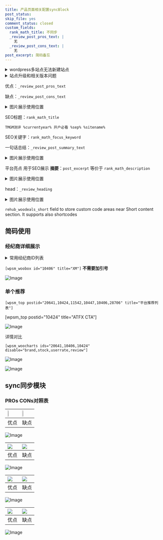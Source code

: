 ```yaml
---
title: 产品页面相关配置syncBlock
post_status: 
skip_file: yes
comment_status: closed
custom_fields:
  rank_math_title: 不同步
  _review_post_pros_text: |
    无
  _review_post_cons_text: |
    无
post_excerpt: 简码备忘
---
```

<details><summary>wordpress多站点无法新建站点</summary>

<li>和报错需要清理cookies一样的原因</li>
<li>wp-config.php里面<code>define( 'SUBDOMAIN_INSTALL', false );//子域名安装</code></li>
<li>新建子站点是用<code>define( 'SUBDOMAIN_INSTALL', true);//子域名安装</code> 完成以后，改成<code>false</code></li>
</details>

<details><summary>站点升级和相关版本问题</summary>

<p>wordpress：5.9.9
woocommerce：7.5.1
出现问题的地方：主题选项里面>><strong>Product layout >>compact style</strong></p>
<p>如何出现没有用过的字段 导致无法保存。先导出配置 然后进行修改，后面再次恢复即可。</p>
<p>出现部分字段无法显示时，需要返回默认布局后，对产品进行保存就好了。</p>
<p></p>
</details>

优点：`_review_post_pros_text`

缺点：`_review_post_cons_text`

<details><summary>图片展示使用位置</summary>

<img src="https://prod-files-secure.s3.us-west-2.amazonaws.com/39ed1227-6d7d-4570-be36-9ccd4a2c4241/f51d3d83-55d4-4bdf-9604-f37ec77ab556/Untitled.png?X-Amz-Algorithm=AWS4-HMAC-SHA256&X-Amz-Content-Sha256=UNSIGNED-PAYLOAD&X-Amz-Credential=ASIAZI2LB466ZGIUR2NU%2F20250608%2Fus-west-2%2Fs3%2Faws4_request&X-Amz-Date=20250608T165520Z&X-Amz-Expires=3600&X-Amz-Security-Token=IQoJb3JpZ2luX2VjELX%2F%2F%2F%2F%2F%2F%2F%2F%2F%2FwEaCXVzLXdlc3QtMiJHMEUCIAt6SlY7A1RzakNhgqicEuly4GTkR1eJnz1JdyhvxhQLAiEA362SDPh2wfGZse5toumaWvK6iLhB8SBAmYlT0yQloj8qiAQIjv%2F%2F%2F%2F%2F%2F%2F%2F%2F%2FARAAGgw2Mzc0MjMxODM4MDUiDJYK6bSU3HMtdnzfGyrcA%2BW65fS%2BV4eYwWNI%2FZ3wCGFXwfqXHrES91UTcb7Gsi5GO2zyITcu6gN3CyGvGchFmgQUOdKwyOt%2BkezYinw6f12cb%2F%2BEk9UnIsCT8d17haeesnEBb8KAT47n1WP7Z3iVKocfoKY3CBpkkRzhCZ24MzUS%2FX4jiJdhvwd%2B2UUlE4cz%2FUFZXMXWCN2YCTCK9a%2FBZrI7A1POz5%2FFKL8iZTqOn29C%2FW7SLx%2BiOqYTRZBP0GhMDOnUgUhwC6Ja05FG%2BnXPF2mEGEIdegdEIEFDuoTJcDjt9p2lGh2ZNgWO5jqtHXG%2B83sOS3TSpAZpVKzEhSJFnuLSJwoY6BwxhAvx6rZYGwO4WQs7AH6lHiSksNwnPiNCKZVV2B0Pc%2FeFyQddaM%2BXDPt6GdZF0juexzPB0NFXBIHi2O8QVtjQQG8KTRrkAXhL2U5IT7U6PgNnfq6eJ2xqIh9mA4z%2BXBF9UNO9rBJ%2BM7ui042tmEATMDUJNpwwNhzBvB4BsWhVposvTKg9dIm7Ojk7%2F%2FuSVo31%2FZ2cmbC6CPurhgXnXYN2l4Va%2BuDYzfsDJbLOL7hmzBazzmg10xwiMdcAUX9E3rNNKFvaDYJsZivihHX2lhjgFaToCAckmgTNGLlpVsvBiizRh9G%2FMIyRlsIGOqUBbypjTCRXSJ%2FUTmwpaGHv5FeYdPWFzmIBtIw9zwl2kCXFG3C1T90iDAIpvGPqiwZlo7TVDFjW6nwevOKOVhAK2XFS15sJpayMA1rxqKWMJZYZJpvWbuKVvsbwTqLc%2Ba6pCQDQDoUSIf%2BCc6MkAFW0l5w414waxQYpTQI0hvssUZrr5rfLknc%2BKYgBm7XqiDKjEvcslviTzuKJiqUsKEKzkXl5QO3S&X-Amz-Signature=dd0e11f57c3976314aaa7a98e49c1d6a4995ad699b258c43f829eb7c25b1b349&X-Amz-SignedHeaders=host&x-id=GetObject" alt="Image">
</details>

SEO标题：`rank_math_title`

`TMGM测评 %currentyear% 开户必看 %sep% %sitename%`

SEO关键字：`rank_math_focus_keyword`

一句话总结：`_review_post_summary_text`

<details><summary>图片展示使用位置</summary>

<img src="https://prod-files-secure.s3.us-west-2.amazonaws.com/39ed1227-6d7d-4570-be36-9ccd4a2c4241/4b96a922-296c-4f4e-8630-d1c870cbce01/Untitled.png?X-Amz-Algorithm=AWS4-HMAC-SHA256&X-Amz-Content-Sha256=UNSIGNED-PAYLOAD&X-Amz-Credential=ASIAZI2LB4666CVH53RM%2F20250608%2Fus-west-2%2Fs3%2Faws4_request&X-Amz-Date=20250608T165521Z&X-Amz-Expires=3600&X-Amz-Security-Token=IQoJb3JpZ2luX2VjELX%2F%2F%2F%2F%2F%2F%2F%2F%2F%2FwEaCXVzLXdlc3QtMiJGMEQCIFPM1mdlfaBO48QAF%2BJN8FcdeT3AOYct2CWiTfJ13V4hAiA79K2qUjrU%2Be7t19hJ9Bmjhhqmao9BwtJGblgTIXrnFiqIBAiO%2F%2F%2F%2F%2F%2F%2F%2F%2F%2F8BEAAaDDYzNzQyMzE4MzgwNSIMEaueEiF0N%2FRK6TEXKtwDKV%2BJ39rQEfQRgvPzgp45abJglV8CnReOQL%2Fe8%2FXCgDUikCw308FHlCFVTm%2Fe%2FOXFDJsZqwalPsrWkgf9egelJ5mRkPUbw3gjeD8IaQC6qfAwenXwqGq8gBKZ7R8tYkRaFwLBY3mWKcshPELGo67zblG0HbF6Yo3bROwVSl5lxf%2FJhJXC3WW5OqgXSJg1x%2FsD8uxYwhv5AhbVjoJNd3hwEampqu9Xwe12I5DhIjFMmyzQneTGLzq1d%2BjdOfHCUTsdor%2F3o%2F2Oa3g5tancNd0meNh%2Bfb2OSkuAJ6XET%2F1zfcPtuPSjDjnj6SIS%2FMsBZVmoo6%2BYd%2BPdL2oTz1bot35%2B77eY%2Fjs6ybqKJw0XKTYC9p92qxDrr2iSk8BHvg%2F%2Bian7zPxb7%2FX%2BvFxoR1KeR%2FeO%2BDdBnWq8VITUZ9ldH5kzvEjLvlC6FoQLlLZZqzMrCZljiOQT6lOgJIs3LwGjJiMW4ryllYotqyp7S672VzfDKC93GBRbaZE4lGcAbNvT9kcDQJyLBXm4VNt0rlZUbvUeEW7fxtA%2BgqfFakWmyqVLtUz06BlRIMr2bZPW%2FSnR0Z1lwwdWI3i2lpyFe1CyZy3uV8b%2B14Ae4XbO1TnfiGeoKzVbLCxuafAQmZVisHgwz4%2BWwgY6pgFFgKAftjdde%2BwjYS0a5LipFW1aESQW7lOO9rCO3t7jc4GoJxJw%2FcSOKrXnyiClJsxhDd7tiVgQ3H6jR%2BTbx4ErgiKig%2FGy1swjQhEP0SBRBy7SKcdK0eqUwZ%2BsNlPTADvjCQvBZ%2FFLZNvZ74i6SMhEn%2FdhSstqfWe61tdbG0znt%2BzIvYDCeIPWXLQICssUGVFypgsVZE3qu3t%2FTj75tMsM71yKK3xH&X-Amz-Signature=fef6e3eec77af18b0f2e05a1e7d1010f1cefd5277510a57193d1a37d05614d9b&X-Amz-SignedHeaders=host&x-id=GetObject" alt="Image">
</details>

平台亮点 用于SEO展示 **摘要**：`post_excerpt`  等价于 `rank_math_description`

<details><summary>图片展示使用位置</summary>

<img src="https://prod-files-secure.s3.us-west-2.amazonaws.com/39ed1227-6d7d-4570-be36-9ccd4a2c4241/1ee11f63-b60a-4dfe-a7a7-d58ff23b5d88/Untitled.png?X-Amz-Algorithm=AWS4-HMAC-SHA256&X-Amz-Content-Sha256=UNSIGNED-PAYLOAD&X-Amz-Credential=ASIAZI2LB4666SIREPG5%2F20250608%2Fus-west-2%2Fs3%2Faws4_request&X-Amz-Date=20250608T165521Z&X-Amz-Expires=3600&X-Amz-Security-Token=IQoJb3JpZ2luX2VjELX%2F%2F%2F%2F%2F%2F%2F%2F%2F%2FwEaCXVzLXdlc3QtMiJHMEUCIALqLBs%2BJWZVRPAKk%2FPFue4wRwWTdJnjc6GyGojTqPEHAiEA%2FjL2OuFO9E%2B64Q%2Biy5LOln%2FdEZtsxuis9%2F6RPrVxp9sqiAQIjv%2F%2F%2F%2F%2F%2F%2F%2F%2F%2FARAAGgw2Mzc0MjMxODM4MDUiDOQMXUvmKro4zO87cCrcAwbtsfw6i%2F%2B4T9UfGyVTofwo%2FRGhRYUshhj9tujie2Mr%2FcO0nd5nP81ncPBKykF067Zffm%2FLkKBx7oaF%2Fd1ELABI8sp1Izb%2FEqHtTUF5Rf9zfCIxM5QQ7rS4GcGN7f9VOMbxXQGr5eqZt1FaEESGf%2FlHIw6RPEumRzi50SYfsAqS6bvWmiahWMmFYCMZK3WuTHoW0h8nvMGrrIQkt8jIxpR1%2BLbrpPFZe2iuNr%2FyfU4TV7VQyFzUz9f6NvVy%2FMwP14qRAcPJqhrygMO86Ov8qltYC5utU%2BgRjVGZoL6ocFMfIzwFKLDw3ddEAorfy8Komu2DGfoGyENdhdGwKKEmgmYLFpyLlU36bD8c5twTaaGKsxsPOj0QyK2KkM3pwl05i5jrb1nZc%2BGPIHhLRCL9qNpl0kMMYgyuAwI4%2F3ZyqUUzs%2BpO0S53O8MyDrbwwpJaM%2B5hWyrMQEjv3C2r6xsWDvIRWpM%2BDai8v2MsKjcflteJVHb8V6hlFFTEoWik8ZymJUlIKniy%2Fr0SJAI7PbzusK8E%2BU0PTKyQgbsxtwFYUedIOwRLInyyxrUG%2FkUL8vliH4pu4GofsfVRmxZCqvDuZRkAGprEa9kw095SEhBn%2FlEz7AGXcO7uaLa8Q1%2F4MM2QlsIGOqUBQJywznvMxnVwD3TPJq47dxM53yJ6KFXAgjumupUoQHPENHI18jF227YJDZ7TY4Kvv2XRSZTSOTwPzHRx9wNlWyMXWfdrCM3dSTZGb63HlA6hcRKVdJ%2BfcPwn9ei4vjd%2FwCJubgOH4218SmvdreHxRLx4TyPyHVlBlTrxBNoAy%2BZ1pEZrM8W6GVpYcQIlGP7yk0TrE9o%2B8ro6wj%2FH44iKmHLAxcRT&X-Amz-Signature=2f2f9e47fdd7f3dce60f366d46a5a7eb1b476c82d64dd42df9b8d83e1fd789f1&X-Amz-SignedHeaders=host&x-id=GetObject" alt="Image">
<img src="https://prod-files-secure.s3.us-west-2.amazonaws.com/39ed1227-6d7d-4570-be36-9ccd4a2c4241/ad4118b5-78d8-4fbe-801e-3b29b5d99c01/Untitled.png?X-Amz-Algorithm=AWS4-HMAC-SHA256&X-Amz-Content-Sha256=UNSIGNED-PAYLOAD&X-Amz-Credential=ASIAZI2LB4666SIREPG5%2F20250608%2Fus-west-2%2Fs3%2Faws4_request&X-Amz-Date=20250608T165521Z&X-Amz-Expires=3600&X-Amz-Security-Token=IQoJb3JpZ2luX2VjELX%2F%2F%2F%2F%2F%2F%2F%2F%2F%2FwEaCXVzLXdlc3QtMiJHMEUCIALqLBs%2BJWZVRPAKk%2FPFue4wRwWTdJnjc6GyGojTqPEHAiEA%2FjL2OuFO9E%2B64Q%2Biy5LOln%2FdEZtsxuis9%2F6RPrVxp9sqiAQIjv%2F%2F%2F%2F%2F%2F%2F%2F%2F%2FARAAGgw2Mzc0MjMxODM4MDUiDOQMXUvmKro4zO87cCrcAwbtsfw6i%2F%2B4T9UfGyVTofwo%2FRGhRYUshhj9tujie2Mr%2FcO0nd5nP81ncPBKykF067Zffm%2FLkKBx7oaF%2Fd1ELABI8sp1Izb%2FEqHtTUF5Rf9zfCIxM5QQ7rS4GcGN7f9VOMbxXQGr5eqZt1FaEESGf%2FlHIw6RPEumRzi50SYfsAqS6bvWmiahWMmFYCMZK3WuTHoW0h8nvMGrrIQkt8jIxpR1%2BLbrpPFZe2iuNr%2FyfU4TV7VQyFzUz9f6NvVy%2FMwP14qRAcPJqhrygMO86Ov8qltYC5utU%2BgRjVGZoL6ocFMfIzwFKLDw3ddEAorfy8Komu2DGfoGyENdhdGwKKEmgmYLFpyLlU36bD8c5twTaaGKsxsPOj0QyK2KkM3pwl05i5jrb1nZc%2BGPIHhLRCL9qNpl0kMMYgyuAwI4%2F3ZyqUUzs%2BpO0S53O8MyDrbwwpJaM%2B5hWyrMQEjv3C2r6xsWDvIRWpM%2BDai8v2MsKjcflteJVHb8V6hlFFTEoWik8ZymJUlIKniy%2Fr0SJAI7PbzusK8E%2BU0PTKyQgbsxtwFYUedIOwRLInyyxrUG%2FkUL8vliH4pu4GofsfVRmxZCqvDuZRkAGprEa9kw095SEhBn%2FlEz7AGXcO7uaLa8Q1%2F4MM2QlsIGOqUBQJywznvMxnVwD3TPJq47dxM53yJ6KFXAgjumupUoQHPENHI18jF227YJDZ7TY4Kvv2XRSZTSOTwPzHRx9wNlWyMXWfdrCM3dSTZGb63HlA6hcRKVdJ%2BfcPwn9ei4vjd%2FwCJubgOH4218SmvdreHxRLx4TyPyHVlBlTrxBNoAy%2BZ1pEZrM8W6GVpYcQIlGP7yk0TrE9o%2B8ro6wj%2FH44iKmHLAxcRT&X-Amz-Signature=57289da09b170a3928c1cc920fce13fe689968039790e1bffaf7cd8cbd820a22&X-Amz-SignedHeaders=host&x-id=GetObject" alt="Image">
<img src="https://prod-files-secure.s3.us-west-2.amazonaws.com/39ed1227-6d7d-4570-be36-9ccd4a2c4241/a38cf7c9-a79c-4b64-9e94-13589fe0758b/Untitled.png?X-Amz-Algorithm=AWS4-HMAC-SHA256&X-Amz-Content-Sha256=UNSIGNED-PAYLOAD&X-Amz-Credential=ASIAZI2LB4666SIREPG5%2F20250608%2Fus-west-2%2Fs3%2Faws4_request&X-Amz-Date=20250608T165521Z&X-Amz-Expires=3600&X-Amz-Security-Token=IQoJb3JpZ2luX2VjELX%2F%2F%2F%2F%2F%2F%2F%2F%2F%2FwEaCXVzLXdlc3QtMiJHMEUCIALqLBs%2BJWZVRPAKk%2FPFue4wRwWTdJnjc6GyGojTqPEHAiEA%2FjL2OuFO9E%2B64Q%2Biy5LOln%2FdEZtsxuis9%2F6RPrVxp9sqiAQIjv%2F%2F%2F%2F%2F%2F%2F%2F%2F%2FARAAGgw2Mzc0MjMxODM4MDUiDOQMXUvmKro4zO87cCrcAwbtsfw6i%2F%2B4T9UfGyVTofwo%2FRGhRYUshhj9tujie2Mr%2FcO0nd5nP81ncPBKykF067Zffm%2FLkKBx7oaF%2Fd1ELABI8sp1Izb%2FEqHtTUF5Rf9zfCIxM5QQ7rS4GcGN7f9VOMbxXQGr5eqZt1FaEESGf%2FlHIw6RPEumRzi50SYfsAqS6bvWmiahWMmFYCMZK3WuTHoW0h8nvMGrrIQkt8jIxpR1%2BLbrpPFZe2iuNr%2FyfU4TV7VQyFzUz9f6NvVy%2FMwP14qRAcPJqhrygMO86Ov8qltYC5utU%2BgRjVGZoL6ocFMfIzwFKLDw3ddEAorfy8Komu2DGfoGyENdhdGwKKEmgmYLFpyLlU36bD8c5twTaaGKsxsPOj0QyK2KkM3pwl05i5jrb1nZc%2BGPIHhLRCL9qNpl0kMMYgyuAwI4%2F3ZyqUUzs%2BpO0S53O8MyDrbwwpJaM%2B5hWyrMQEjv3C2r6xsWDvIRWpM%2BDai8v2MsKjcflteJVHb8V6hlFFTEoWik8ZymJUlIKniy%2Fr0SJAI7PbzusK8E%2BU0PTKyQgbsxtwFYUedIOwRLInyyxrUG%2FkUL8vliH4pu4GofsfVRmxZCqvDuZRkAGprEa9kw095SEhBn%2FlEz7AGXcO7uaLa8Q1%2F4MM2QlsIGOqUBQJywznvMxnVwD3TPJq47dxM53yJ6KFXAgjumupUoQHPENHI18jF227YJDZ7TY4Kvv2XRSZTSOTwPzHRx9wNlWyMXWfdrCM3dSTZGb63HlA6hcRKVdJ%2BfcPwn9ei4vjd%2FwCJubgOH4218SmvdreHxRLx4TyPyHVlBlTrxBNoAy%2BZ1pEZrM8W6GVpYcQIlGP7yk0TrE9o%2B8ro6wj%2FH44iKmHLAxcRT&X-Amz-Signature=48367ffa138df766d67a3db7fc4b16671c50cd1cac8b22141a12b95355c4dd83&X-Amz-SignedHeaders=host&x-id=GetObject" alt="Image">
<img src="https://prod-files-secure.s3.us-west-2.amazonaws.com/39ed1227-6d7d-4570-be36-9ccd4a2c4241/7da6fc1e-d2ac-42ae-8c75-cb5749aa18f6/Untitled.png?X-Amz-Algorithm=AWS4-HMAC-SHA256&X-Amz-Content-Sha256=UNSIGNED-PAYLOAD&X-Amz-Credential=ASIAZI2LB4666SIREPG5%2F20250608%2Fus-west-2%2Fs3%2Faws4_request&X-Amz-Date=20250608T165521Z&X-Amz-Expires=3600&X-Amz-Security-Token=IQoJb3JpZ2luX2VjELX%2F%2F%2F%2F%2F%2F%2F%2F%2F%2FwEaCXVzLXdlc3QtMiJHMEUCIALqLBs%2BJWZVRPAKk%2FPFue4wRwWTdJnjc6GyGojTqPEHAiEA%2FjL2OuFO9E%2B64Q%2Biy5LOln%2FdEZtsxuis9%2F6RPrVxp9sqiAQIjv%2F%2F%2F%2F%2F%2F%2F%2F%2F%2FARAAGgw2Mzc0MjMxODM4MDUiDOQMXUvmKro4zO87cCrcAwbtsfw6i%2F%2B4T9UfGyVTofwo%2FRGhRYUshhj9tujie2Mr%2FcO0nd5nP81ncPBKykF067Zffm%2FLkKBx7oaF%2Fd1ELABI8sp1Izb%2FEqHtTUF5Rf9zfCIxM5QQ7rS4GcGN7f9VOMbxXQGr5eqZt1FaEESGf%2FlHIw6RPEumRzi50SYfsAqS6bvWmiahWMmFYCMZK3WuTHoW0h8nvMGrrIQkt8jIxpR1%2BLbrpPFZe2iuNr%2FyfU4TV7VQyFzUz9f6NvVy%2FMwP14qRAcPJqhrygMO86Ov8qltYC5utU%2BgRjVGZoL6ocFMfIzwFKLDw3ddEAorfy8Komu2DGfoGyENdhdGwKKEmgmYLFpyLlU36bD8c5twTaaGKsxsPOj0QyK2KkM3pwl05i5jrb1nZc%2BGPIHhLRCL9qNpl0kMMYgyuAwI4%2F3ZyqUUzs%2BpO0S53O8MyDrbwwpJaM%2B5hWyrMQEjv3C2r6xsWDvIRWpM%2BDai8v2MsKjcflteJVHb8V6hlFFTEoWik8ZymJUlIKniy%2Fr0SJAI7PbzusK8E%2BU0PTKyQgbsxtwFYUedIOwRLInyyxrUG%2FkUL8vliH4pu4GofsfVRmxZCqvDuZRkAGprEa9kw095SEhBn%2FlEz7AGXcO7uaLa8Q1%2F4MM2QlsIGOqUBQJywznvMxnVwD3TPJq47dxM53yJ6KFXAgjumupUoQHPENHI18jF227YJDZ7TY4Kvv2XRSZTSOTwPzHRx9wNlWyMXWfdrCM3dSTZGb63HlA6hcRKVdJ%2BfcPwn9ei4vjd%2FwCJubgOH4218SmvdreHxRLx4TyPyHVlBlTrxBNoAy%2BZ1pEZrM8W6GVpYcQIlGP7yk0TrE9o%2B8ro6wj%2FH44iKmHLAxcRT&X-Amz-Signature=8b3d0e3d528870ae92ecbd0f2d1feed7124b436837642392615248cd17e90825&X-Amz-SignedHeaders=host&x-id=GetObject" alt="Image">
<img src="https://prod-files-secure.s3.us-west-2.amazonaws.com/39ed1227-6d7d-4570-be36-9ccd4a2c4241/7e97f40a-eaee-47f5-b2f9-475f96808fa7/Untitled.png?X-Amz-Algorithm=AWS4-HMAC-SHA256&X-Amz-Content-Sha256=UNSIGNED-PAYLOAD&X-Amz-Credential=ASIAZI2LB4666SIREPG5%2F20250608%2Fus-west-2%2Fs3%2Faws4_request&X-Amz-Date=20250608T165521Z&X-Amz-Expires=3600&X-Amz-Security-Token=IQoJb3JpZ2luX2VjELX%2F%2F%2F%2F%2F%2F%2F%2F%2F%2FwEaCXVzLXdlc3QtMiJHMEUCIALqLBs%2BJWZVRPAKk%2FPFue4wRwWTdJnjc6GyGojTqPEHAiEA%2FjL2OuFO9E%2B64Q%2Biy5LOln%2FdEZtsxuis9%2F6RPrVxp9sqiAQIjv%2F%2F%2F%2F%2F%2F%2F%2F%2F%2FARAAGgw2Mzc0MjMxODM4MDUiDOQMXUvmKro4zO87cCrcAwbtsfw6i%2F%2B4T9UfGyVTofwo%2FRGhRYUshhj9tujie2Mr%2FcO0nd5nP81ncPBKykF067Zffm%2FLkKBx7oaF%2Fd1ELABI8sp1Izb%2FEqHtTUF5Rf9zfCIxM5QQ7rS4GcGN7f9VOMbxXQGr5eqZt1FaEESGf%2FlHIw6RPEumRzi50SYfsAqS6bvWmiahWMmFYCMZK3WuTHoW0h8nvMGrrIQkt8jIxpR1%2BLbrpPFZe2iuNr%2FyfU4TV7VQyFzUz9f6NvVy%2FMwP14qRAcPJqhrygMO86Ov8qltYC5utU%2BgRjVGZoL6ocFMfIzwFKLDw3ddEAorfy8Komu2DGfoGyENdhdGwKKEmgmYLFpyLlU36bD8c5twTaaGKsxsPOj0QyK2KkM3pwl05i5jrb1nZc%2BGPIHhLRCL9qNpl0kMMYgyuAwI4%2F3ZyqUUzs%2BpO0S53O8MyDrbwwpJaM%2B5hWyrMQEjv3C2r6xsWDvIRWpM%2BDai8v2MsKjcflteJVHb8V6hlFFTEoWik8ZymJUlIKniy%2Fr0SJAI7PbzusK8E%2BU0PTKyQgbsxtwFYUedIOwRLInyyxrUG%2FkUL8vliH4pu4GofsfVRmxZCqvDuZRkAGprEa9kw095SEhBn%2FlEz7AGXcO7uaLa8Q1%2F4MM2QlsIGOqUBQJywznvMxnVwD3TPJq47dxM53yJ6KFXAgjumupUoQHPENHI18jF227YJDZ7TY4Kvv2XRSZTSOTwPzHRx9wNlWyMXWfdrCM3dSTZGb63HlA6hcRKVdJ%2BfcPwn9ei4vjd%2FwCJubgOH4218SmvdreHxRLx4TyPyHVlBlTrxBNoAy%2BZ1pEZrM8W6GVpYcQIlGP7yk0TrE9o%2B8ro6wj%2FH44iKmHLAxcRT&X-Amz-Signature=85f98ef1c839de6e6a4c2bed870986454304fecda2975bfd8bd0c5c5b0a2a91e&X-Amz-SignedHeaders=host&x-id=GetObject" alt="Image">
</details>

head：`_review_heading`

<details><summary>图片展示使用位置</summary>

<img src="https://prod-files-secure.s3.us-west-2.amazonaws.com/39ed1227-6d7d-4570-be36-9ccd4a2c4241/3a4650ad-9887-415c-889a-edd51fa54f27/Untitled.png?X-Amz-Algorithm=AWS4-HMAC-SHA256&X-Amz-Content-Sha256=UNSIGNED-PAYLOAD&X-Amz-Credential=ASIAZI2LB4663G2UW7NQ%2F20250608%2Fus-west-2%2Fs3%2Faws4_request&X-Amz-Date=20250608T165522Z&X-Amz-Expires=3600&X-Amz-Security-Token=IQoJb3JpZ2luX2VjELj%2F%2F%2F%2F%2F%2F%2F%2F%2F%2FwEaCXVzLXdlc3QtMiJGMEQCIEW3%2BdNhYyIHKijHGf2JD%2FkwaBQfaFOEvMEdYa5xepSnAiBV4gUV8PKLfLVslZh%2FAUG%2ByVchN1BJ%2Fl1HvgJAT9FLRyqIBAiR%2F%2F%2F%2F%2F%2F%2F%2F%2F%2F8BEAAaDDYzNzQyMzE4MzgwNSIMTzANHDi%2BS7y6z8zPKtwDKLYWTa%2B7oMaHz5aQkzPPMTLzBbXrF%2B3gMhGSoEInTB%2F6%2F4Vh5zkRMNMfenyEHE2UQ5%2Fi8%2BrjooUz7XyVb1S2ge%2BqNwFZjrqzxAU01hSqmJW8GrSBsoYybxUjwMuIt3tBFf8FECpe7MG1ASPI8tXs4n6g1M7yDM07LTyKa4nvq9BMdyGVrvEfRU50QzUWL27iOpsKA9fayWkmbupGL7ihuxtJEcnNF02QNQ9n1liUejdVgg%2F%2FrMCD9o66hFGsIgnoeVVAtcoeTVF5saBS9CJcAFg6FkFJIaZ%2BokDPPx%2FUx%2FujAH513PYLZLuKO%2B27U7J1Y6HyVrHEZzMFiXTO5j1m%2FLDZufKQxJPWNZcDGeeJKN%2BTt1EzlCEmVkMch0SAtrGJCmcr%2Fm0fXijpsEoE8921DqHyZt3FLsOJwRSZ0SMszpujb6%2FAKD6%2BOLdWCzS5DKE4sVzQBdIeGIVyJaR32DS2H17WGhpbp2CJ31i2UiJhtgedC21XVDI05sm5lnlHqwrMajhtl8GG8mfB7CsUfbN%2BMHHQzDoyKYlLWfG9sJZr1x%2Fle1EMsKIMTSqRGTw4ilcEzk7fMWrmG3a9tvrnrIhWnijeBoCQQUGt1%2Bq%2FlpEcN8iQkVh%2BmYK499Lgat8w%2FNiWwgY6pgEpUhhcYNY7WXG6%2F2s8s6CFFRXADDDVxfb%2BjmApODoSTlyPm4TgY0iVda8I7RhZaFTh2Ju68XBIvgoYZ80Txva%2FwET5jRbXleMTGObeOpH0ZaosidRc350j2jHFHKa0SKyCqX9D82ZQHfujTlNRYt3a3uvsVv0jY4NrdDUwtjQXN6Whd3sn1BfGFPb30TR%2FR6ICxsCZFFKK76f%2B7%2BycbDhBuwvqozoN&X-Amz-Signature=5b5058a951aea7f50961f4a2816eaa1acfd48e5c3f5fb929291028b8d78f6ba5&X-Amz-SignedHeaders=host&x-id=GetObject" alt="Image">
</details>

`rehub_woodeals_short`	field to store custom code areas near Short content section. It supports also shortcodes



## 简码使用

### 经纪商详细展示

<details><summary>常用经纪商ID列表</summary>

<pre><code class="php">嘉盛 ===> 20641  [wpsm_woobox id="20641" title="嘉盛"]
易信easymarkets ===> 11542  [wpsm_woobox id="11542" title="易信easymarkets"]
ATFX外汇 ===> 10424  [wpsm_woobox id="10424" title="ATFX"]
XM ===> 10406  [wpsm_woobox id="10406" title="XM"]
TMGM ===> 29622  [wpsm_woobox id="29622" title="TMGM"]
HYCM ===> 10447  [wpsm_woobox id="10447" title="HYCM"]
fpmarkets澳福外汇 ===> 20639  [wpsm_woobox id="20639" title="fpmarkets澳福外汇"]</code></pre>
</details>

`[wpsm_woobox id="10406" title="XM"]` **不需要加引号**

![Image](https://prod-files-secure.s3.us-west-2.amazonaws.com/39ed1227-6d7d-4570-be36-9ccd4a2c4241/4f898f9d-0fa7-4e43-acd3-ac6bc7be575a/Untitled.png?X-Amz-Algorithm=AWS4-HMAC-SHA256&X-Amz-Content-Sha256=UNSIGNED-PAYLOAD&X-Amz-Credential=ASIAZI2LB466W7RPBA3I%2F20250608%2Fus-west-2%2Fs3%2Faws4_request&X-Amz-Date=20250608T165518Z&X-Amz-Expires=3600&X-Amz-Security-Token=IQoJb3JpZ2luX2VjELj%2F%2F%2F%2F%2F%2F%2F%2F%2F%2FwEaCXVzLXdlc3QtMiJGMEQCIAd5SK7YStjnBvMwTry5No4POV3GOPRPtuGeZxqKFis2AiBppLTvEyH7iFgp0DnV4d29hDIv%2FqeH%2BnsejAiWsDam%2FCqIBAiR%2F%2F%2F%2F%2F%2F%2F%2F%2F%2F8BEAAaDDYzNzQyMzE4MzgwNSIMJXMD7CXsnUcif129KtwDcUCHGzEosl0i1geROJUmCtYJ%2Faf8Kd%2BLoYyvZRhRMH9cGPvVt1QFDmPasJS0bvFT3iBhBChY8qaqKJfE7MmtDEpL0Yod5HNViqKSYwmKWiJQ3%2F4NwyK4b4yWe9ITx%2BScG3VwGp21cMsWpkpwnuMzsI6iH1TGlp0D9D2qNcHePKWd8K8KDZSfchGyuR9hV0rXAW9zVjfRJ1PmqiIaalbnK8%2FA6vgIN%2BAOYp6Gb95hXzBvyN2GSWgJv5XUwuOMvtCv8rJE%2B3qr8lxbQ4Ank3m%2FNMvPuh%2BZ%2FUrX76C1nqwGs7RoRgEyweKADDsziP5ju1%2BvJdUfIN3%2FBAw1xZgrKoxnuSMh92WxX4B0cmXxk5YKOXfBC0NfenLP02izt1zbdgXDlRnKyCg9NbhWQHc%2B6u4k5CAPdkoXl3Gjwbt9oZgBU2iJaoL1FtkvOUXZUg5L%2Fqvr0Y80F4MvgztyhjpV0urwV%2BMRCGTwZyxAQDD5%2FIBqVL%2BZzJevnap%2Ffj2D%2FA5HtmfvH%2Bvm%2B4DoSrxqZRTo7RlQhLLAz3prsEIxF8xJ7%2B3CwgEZUswwDU06%2BvrVAuwkoaOO7K%2Fnn4T0IPBqQoJ65rpymL3%2FtKW055zBqIwIBNx0HgfSVH4rkh%2Fnc5bEJscwgOmWwgY6pgEyWAkgsT6Na1gaelz1QZh8jXF0E4XF%2Bmid54MaMTnWqjkeHI3r4iR2Hhn9F84DjGuOAyqp6bA%2BkJ%2FwoEKgAE00n%2BbLa2z4jFYiG3sA0QbOBvEHRi9WzYPqR41tbde8J%2BSGv%2B15CDXaDZwehbwqqL23xRUJEsXiPPBJL%2BgJAa%2BtkqIUUasSyf%2BdLS5cwfqtFrfeAvBcRcc0WHIahVhltKZ01yPBBF7C&X-Amz-Signature=40208fa7914a3b9dd9c6a55e42d5d57c4841e6096a0fed16da660603753cc866&X-Amz-SignedHeaders=host&x-id=GetObject)

### 单个推荐
`[wpsm_top postid="20641,10424,11542,10447,10406,28706" title="平台推荐列表"]`

[wpsm_top postid="10424" title="ATFX CTA"]

![Image](https://prod-files-secure.s3.us-west-2.amazonaws.com/39ed1227-6d7d-4570-be36-9ccd4a2c4241/5ac620dc-51a8-48b6-b55d-91f47299193c/Untitled.png?X-Amz-Algorithm=AWS4-HMAC-SHA256&X-Amz-Content-Sha256=UNSIGNED-PAYLOAD&X-Amz-Credential=ASIAZI2LB466W7RPBA3I%2F20250608%2Fus-west-2%2Fs3%2Faws4_request&X-Amz-Date=20250608T165518Z&X-Amz-Expires=3600&X-Amz-Security-Token=IQoJb3JpZ2luX2VjELj%2F%2F%2F%2F%2F%2F%2F%2F%2F%2FwEaCXVzLXdlc3QtMiJGMEQCIAd5SK7YStjnBvMwTry5No4POV3GOPRPtuGeZxqKFis2AiBppLTvEyH7iFgp0DnV4d29hDIv%2FqeH%2BnsejAiWsDam%2FCqIBAiR%2F%2F%2F%2F%2F%2F%2F%2F%2F%2F8BEAAaDDYzNzQyMzE4MzgwNSIMJXMD7CXsnUcif129KtwDcUCHGzEosl0i1geROJUmCtYJ%2Faf8Kd%2BLoYyvZRhRMH9cGPvVt1QFDmPasJS0bvFT3iBhBChY8qaqKJfE7MmtDEpL0Yod5HNViqKSYwmKWiJQ3%2F4NwyK4b4yWe9ITx%2BScG3VwGp21cMsWpkpwnuMzsI6iH1TGlp0D9D2qNcHePKWd8K8KDZSfchGyuR9hV0rXAW9zVjfRJ1PmqiIaalbnK8%2FA6vgIN%2BAOYp6Gb95hXzBvyN2GSWgJv5XUwuOMvtCv8rJE%2B3qr8lxbQ4Ank3m%2FNMvPuh%2BZ%2FUrX76C1nqwGs7RoRgEyweKADDsziP5ju1%2BvJdUfIN3%2FBAw1xZgrKoxnuSMh92WxX4B0cmXxk5YKOXfBC0NfenLP02izt1zbdgXDlRnKyCg9NbhWQHc%2B6u4k5CAPdkoXl3Gjwbt9oZgBU2iJaoL1FtkvOUXZUg5L%2Fqvr0Y80F4MvgztyhjpV0urwV%2BMRCGTwZyxAQDD5%2FIBqVL%2BZzJevnap%2Ffj2D%2FA5HtmfvH%2Bvm%2B4DoSrxqZRTo7RlQhLLAz3prsEIxF8xJ7%2B3CwgEZUswwDU06%2BvrVAuwkoaOO7K%2Fnn4T0IPBqQoJ65rpymL3%2FtKW055zBqIwIBNx0HgfSVH4rkh%2Fnc5bEJscwgOmWwgY6pgEyWAkgsT6Na1gaelz1QZh8jXF0E4XF%2Bmid54MaMTnWqjkeHI3r4iR2Hhn9F84DjGuOAyqp6bA%2BkJ%2FwoEKgAE00n%2BbLa2z4jFYiG3sA0QbOBvEHRi9WzYPqR41tbde8J%2BSGv%2B15CDXaDZwehbwqqL23xRUJEsXiPPBJL%2BgJAa%2BtkqIUUasSyf%2BdLS5cwfqtFrfeAvBcRcc0WHIahVhltKZ01yPBBF7C&X-Amz-Signature=11844663f03bd72e47f1c01a52c56b4be53a6c0b4b7049df9f6752873a9782c2&X-Amz-SignedHeaders=host&x-id=GetObject)

详情对比

`[wpsm_woocharts ids="20641,10406,10424" disable="brand,stock,userrate,review"]`

![Image](https://prod-files-secure.s3.us-west-2.amazonaws.com/39ed1227-6d7d-4570-be36-9ccd4a2c4241/bf3ba45f-b9f3-4295-8aef-b4a495fd25f4/Untitled.png?X-Amz-Algorithm=AWS4-HMAC-SHA256&X-Amz-Content-Sha256=UNSIGNED-PAYLOAD&X-Amz-Credential=ASIAZI2LB466W7RPBA3I%2F20250608%2Fus-west-2%2Fs3%2Faws4_request&X-Amz-Date=20250608T165518Z&X-Amz-Expires=3600&X-Amz-Security-Token=IQoJb3JpZ2luX2VjELj%2F%2F%2F%2F%2F%2F%2F%2F%2F%2FwEaCXVzLXdlc3QtMiJGMEQCIAd5SK7YStjnBvMwTry5No4POV3GOPRPtuGeZxqKFis2AiBppLTvEyH7iFgp0DnV4d29hDIv%2FqeH%2BnsejAiWsDam%2FCqIBAiR%2F%2F%2F%2F%2F%2F%2F%2F%2F%2F8BEAAaDDYzNzQyMzE4MzgwNSIMJXMD7CXsnUcif129KtwDcUCHGzEosl0i1geROJUmCtYJ%2Faf8Kd%2BLoYyvZRhRMH9cGPvVt1QFDmPasJS0bvFT3iBhBChY8qaqKJfE7MmtDEpL0Yod5HNViqKSYwmKWiJQ3%2F4NwyK4b4yWe9ITx%2BScG3VwGp21cMsWpkpwnuMzsI6iH1TGlp0D9D2qNcHePKWd8K8KDZSfchGyuR9hV0rXAW9zVjfRJ1PmqiIaalbnK8%2FA6vgIN%2BAOYp6Gb95hXzBvyN2GSWgJv5XUwuOMvtCv8rJE%2B3qr8lxbQ4Ank3m%2FNMvPuh%2BZ%2FUrX76C1nqwGs7RoRgEyweKADDsziP5ju1%2BvJdUfIN3%2FBAw1xZgrKoxnuSMh92WxX4B0cmXxk5YKOXfBC0NfenLP02izt1zbdgXDlRnKyCg9NbhWQHc%2B6u4k5CAPdkoXl3Gjwbt9oZgBU2iJaoL1FtkvOUXZUg5L%2Fqvr0Y80F4MvgztyhjpV0urwV%2BMRCGTwZyxAQDD5%2FIBqVL%2BZzJevnap%2Ffj2D%2FA5HtmfvH%2Bvm%2B4DoSrxqZRTo7RlQhLLAz3prsEIxF8xJ7%2B3CwgEZUswwDU06%2BvrVAuwkoaOO7K%2Fnn4T0IPBqQoJ65rpymL3%2FtKW055zBqIwIBNx0HgfSVH4rkh%2Fnc5bEJscwgOmWwgY6pgEyWAkgsT6Na1gaelz1QZh8jXF0E4XF%2Bmid54MaMTnWqjkeHI3r4iR2Hhn9F84DjGuOAyqp6bA%2BkJ%2FwoEKgAE00n%2BbLa2z4jFYiG3sA0QbOBvEHRi9WzYPqR41tbde8J%2BSGv%2B15CDXaDZwehbwqqL23xRUJEsXiPPBJL%2BgJAa%2BtkqIUUasSyf%2BdLS5cwfqtFrfeAvBcRcc0WHIahVhltKZ01yPBBF7C&X-Amz-Signature=1e0b8de2b018352e8c0826be277eb9eaf15167a4cb80837a2d54789d9a3a3b96&X-Amz-SignedHeaders=host&x-id=GetObject)

![Image](https://prod-files-secure.s3.us-west-2.amazonaws.com/39ed1227-6d7d-4570-be36-9ccd4a2c4241/30bc56ef-f383-4b48-9768-2ebc9e436ec0/Untitled.png?X-Amz-Algorithm=AWS4-HMAC-SHA256&X-Amz-Content-Sha256=UNSIGNED-PAYLOAD&X-Amz-Credential=ASIAZI2LB466W7RPBA3I%2F20250608%2Fus-west-2%2Fs3%2Faws4_request&X-Amz-Date=20250608T165518Z&X-Amz-Expires=3600&X-Amz-Security-Token=IQoJb3JpZ2luX2VjELj%2F%2F%2F%2F%2F%2F%2F%2F%2F%2FwEaCXVzLXdlc3QtMiJGMEQCIAd5SK7YStjnBvMwTry5No4POV3GOPRPtuGeZxqKFis2AiBppLTvEyH7iFgp0DnV4d29hDIv%2FqeH%2BnsejAiWsDam%2FCqIBAiR%2F%2F%2F%2F%2F%2F%2F%2F%2F%2F8BEAAaDDYzNzQyMzE4MzgwNSIMJXMD7CXsnUcif129KtwDcUCHGzEosl0i1geROJUmCtYJ%2Faf8Kd%2BLoYyvZRhRMH9cGPvVt1QFDmPasJS0bvFT3iBhBChY8qaqKJfE7MmtDEpL0Yod5HNViqKSYwmKWiJQ3%2F4NwyK4b4yWe9ITx%2BScG3VwGp21cMsWpkpwnuMzsI6iH1TGlp0D9D2qNcHePKWd8K8KDZSfchGyuR9hV0rXAW9zVjfRJ1PmqiIaalbnK8%2FA6vgIN%2BAOYp6Gb95hXzBvyN2GSWgJv5XUwuOMvtCv8rJE%2B3qr8lxbQ4Ank3m%2FNMvPuh%2BZ%2FUrX76C1nqwGs7RoRgEyweKADDsziP5ju1%2BvJdUfIN3%2FBAw1xZgrKoxnuSMh92WxX4B0cmXxk5YKOXfBC0NfenLP02izt1zbdgXDlRnKyCg9NbhWQHc%2B6u4k5CAPdkoXl3Gjwbt9oZgBU2iJaoL1FtkvOUXZUg5L%2Fqvr0Y80F4MvgztyhjpV0urwV%2BMRCGTwZyxAQDD5%2FIBqVL%2BZzJevnap%2Ffj2D%2FA5HtmfvH%2Bvm%2B4DoSrxqZRTo7RlQhLLAz3prsEIxF8xJ7%2B3CwgEZUswwDU06%2BvrVAuwkoaOO7K%2Fnn4T0IPBqQoJ65rpymL3%2FtKW055zBqIwIBNx0HgfSVH4rkh%2Fnc5bEJscwgOmWwgY6pgEyWAkgsT6Na1gaelz1QZh8jXF0E4XF%2Bmid54MaMTnWqjkeHI3r4iR2Hhn9F84DjGuOAyqp6bA%2BkJ%2FwoEKgAE00n%2BbLa2z4jFYiG3sA0QbOBvEHRi9WzYPqR41tbde8J%2BSGv%2B15CDXaDZwehbwqqL23xRUJEsXiPPBJL%2BgJAa%2BtkqIUUasSyf%2BdLS5cwfqtFrfeAvBcRcc0WHIahVhltKZ01yPBBF7C&X-Amz-Signature=4c814627fa38d0dfd8cbd8c72459c50e3ef4220097538e7f4b3c90c408f72773&X-Amz-SignedHeaders=host&x-id=GetObject)

## sync同步模块

### PROs CONs对照表

| <img src="https://cdn.ifttt.fun/gh/jarlin8/OSS@main/icons/customize/pros.svg" height="auto" width="37.3%"> | <img src="https://cdn.ifttt.fun/gh/jarlin8/OSS@main/icons/customize/cons.svg" height="auto" width="28.8%"> |
| :--- | :--- |
| 优点 | 缺点 |

![Image](https://prod-files-secure.s3.us-west-2.amazonaws.com/39ed1227-6d7d-4570-be36-9ccd4a2c4241/8742b755-dfb5-4004-9a5f-d6e561664bd8/Untitled.png?X-Amz-Algorithm=AWS4-HMAC-SHA256&X-Amz-Content-Sha256=UNSIGNED-PAYLOAD&X-Amz-Credential=ASIAZI2LB466W7RPBA3I%2F20250608%2Fus-west-2%2Fs3%2Faws4_request&X-Amz-Date=20250608T165518Z&X-Amz-Expires=3600&X-Amz-Security-Token=IQoJb3JpZ2luX2VjELj%2F%2F%2F%2F%2F%2F%2F%2F%2F%2FwEaCXVzLXdlc3QtMiJGMEQCIAd5SK7YStjnBvMwTry5No4POV3GOPRPtuGeZxqKFis2AiBppLTvEyH7iFgp0DnV4d29hDIv%2FqeH%2BnsejAiWsDam%2FCqIBAiR%2F%2F%2F%2F%2F%2F%2F%2F%2F%2F8BEAAaDDYzNzQyMzE4MzgwNSIMJXMD7CXsnUcif129KtwDcUCHGzEosl0i1geROJUmCtYJ%2Faf8Kd%2BLoYyvZRhRMH9cGPvVt1QFDmPasJS0bvFT3iBhBChY8qaqKJfE7MmtDEpL0Yod5HNViqKSYwmKWiJQ3%2F4NwyK4b4yWe9ITx%2BScG3VwGp21cMsWpkpwnuMzsI6iH1TGlp0D9D2qNcHePKWd8K8KDZSfchGyuR9hV0rXAW9zVjfRJ1PmqiIaalbnK8%2FA6vgIN%2BAOYp6Gb95hXzBvyN2GSWgJv5XUwuOMvtCv8rJE%2B3qr8lxbQ4Ank3m%2FNMvPuh%2BZ%2FUrX76C1nqwGs7RoRgEyweKADDsziP5ju1%2BvJdUfIN3%2FBAw1xZgrKoxnuSMh92WxX4B0cmXxk5YKOXfBC0NfenLP02izt1zbdgXDlRnKyCg9NbhWQHc%2B6u4k5CAPdkoXl3Gjwbt9oZgBU2iJaoL1FtkvOUXZUg5L%2Fqvr0Y80F4MvgztyhjpV0urwV%2BMRCGTwZyxAQDD5%2FIBqVL%2BZzJevnap%2Ffj2D%2FA5HtmfvH%2Bvm%2B4DoSrxqZRTo7RlQhLLAz3prsEIxF8xJ7%2B3CwgEZUswwDU06%2BvrVAuwkoaOO7K%2Fnn4T0IPBqQoJ65rpymL3%2FtKW055zBqIwIBNx0HgfSVH4rkh%2Fnc5bEJscwgOmWwgY6pgEyWAkgsT6Na1gaelz1QZh8jXF0E4XF%2Bmid54MaMTnWqjkeHI3r4iR2Hhn9F84DjGuOAyqp6bA%2BkJ%2FwoEKgAE00n%2BbLa2z4jFYiG3sA0QbOBvEHRi9WzYPqR41tbde8J%2BSGv%2B15CDXaDZwehbwqqL23xRUJEsXiPPBJL%2BgJAa%2BtkqIUUasSyf%2BdLS5cwfqtFrfeAvBcRcc0WHIahVhltKZ01yPBBF7C&X-Amz-Signature=d2bb1e2a429c60b3e626821d90ebbbce2b996d300ae5eb4695fd4fcc1574aca6&X-Amz-SignedHeaders=host&x-id=GetObject)

| <img src="https://cdn.ifttt.fun/gh/jarlin8/OSS@main/icons/customize/pros1.svg" height="auto"> | <img src="https://cdn.ifttt.fun/gh/jarlin8/OSS@main/icons/customize/cons1.svg" height="auto"> |
| :--- | :--- |
| 优点 | 缺点 |

![Image](https://prod-files-secure.s3.us-west-2.amazonaws.com/39ed1227-6d7d-4570-be36-9ccd4a2c4241/806358f8-c9c4-4e17-bb35-c6c76a5397a5/Untitled.png?X-Amz-Algorithm=AWS4-HMAC-SHA256&X-Amz-Content-Sha256=UNSIGNED-PAYLOAD&X-Amz-Credential=ASIAZI2LB466W7RPBA3I%2F20250608%2Fus-west-2%2Fs3%2Faws4_request&X-Amz-Date=20250608T165518Z&X-Amz-Expires=3600&X-Amz-Security-Token=IQoJb3JpZ2luX2VjELj%2F%2F%2F%2F%2F%2F%2F%2F%2F%2FwEaCXVzLXdlc3QtMiJGMEQCIAd5SK7YStjnBvMwTry5No4POV3GOPRPtuGeZxqKFis2AiBppLTvEyH7iFgp0DnV4d29hDIv%2FqeH%2BnsejAiWsDam%2FCqIBAiR%2F%2F%2F%2F%2F%2F%2F%2F%2F%2F8BEAAaDDYzNzQyMzE4MzgwNSIMJXMD7CXsnUcif129KtwDcUCHGzEosl0i1geROJUmCtYJ%2Faf8Kd%2BLoYyvZRhRMH9cGPvVt1QFDmPasJS0bvFT3iBhBChY8qaqKJfE7MmtDEpL0Yod5HNViqKSYwmKWiJQ3%2F4NwyK4b4yWe9ITx%2BScG3VwGp21cMsWpkpwnuMzsI6iH1TGlp0D9D2qNcHePKWd8K8KDZSfchGyuR9hV0rXAW9zVjfRJ1PmqiIaalbnK8%2FA6vgIN%2BAOYp6Gb95hXzBvyN2GSWgJv5XUwuOMvtCv8rJE%2B3qr8lxbQ4Ank3m%2FNMvPuh%2BZ%2FUrX76C1nqwGs7RoRgEyweKADDsziP5ju1%2BvJdUfIN3%2FBAw1xZgrKoxnuSMh92WxX4B0cmXxk5YKOXfBC0NfenLP02izt1zbdgXDlRnKyCg9NbhWQHc%2B6u4k5CAPdkoXl3Gjwbt9oZgBU2iJaoL1FtkvOUXZUg5L%2Fqvr0Y80F4MvgztyhjpV0urwV%2BMRCGTwZyxAQDD5%2FIBqVL%2BZzJevnap%2Ffj2D%2FA5HtmfvH%2Bvm%2B4DoSrxqZRTo7RlQhLLAz3prsEIxF8xJ7%2B3CwgEZUswwDU06%2BvrVAuwkoaOO7K%2Fnn4T0IPBqQoJ65rpymL3%2FtKW055zBqIwIBNx0HgfSVH4rkh%2Fnc5bEJscwgOmWwgY6pgEyWAkgsT6Na1gaelz1QZh8jXF0E4XF%2Bmid54MaMTnWqjkeHI3r4iR2Hhn9F84DjGuOAyqp6bA%2BkJ%2FwoEKgAE00n%2BbLa2z4jFYiG3sA0QbOBvEHRi9WzYPqR41tbde8J%2BSGv%2B15CDXaDZwehbwqqL23xRUJEsXiPPBJL%2BgJAa%2BtkqIUUasSyf%2BdLS5cwfqtFrfeAvBcRcc0WHIahVhltKZ01yPBBF7C&X-Amz-Signature=6dd531a9ccd1423dbfa36cfec6132845796e1b608d7743ae97fe838da5488c67&X-Amz-SignedHeaders=host&x-id=GetObject)

| <img src="https://cdn.ifttt.fun/gh/jarlin8/OSS@main/icons/customize/pros2.svg" height="auto"> | <img src="https://cdn.ifttt.fun/gh/jarlin8/OSS@main/icons/customize/cons2.svg" height="auto"> |
| :--- | :--- |
| 优点 | 缺点 |

![Image](https://prod-files-secure.s3.us-west-2.amazonaws.com/39ed1227-6d7d-4570-be36-9ccd4a2c4241/a9245ec9-70dd-4005-b534-0d54315fc5f3/Untitled.png?X-Amz-Algorithm=AWS4-HMAC-SHA256&X-Amz-Content-Sha256=UNSIGNED-PAYLOAD&X-Amz-Credential=ASIAZI2LB466W7RPBA3I%2F20250608%2Fus-west-2%2Fs3%2Faws4_request&X-Amz-Date=20250608T165518Z&X-Amz-Expires=3600&X-Amz-Security-Token=IQoJb3JpZ2luX2VjELj%2F%2F%2F%2F%2F%2F%2F%2F%2F%2FwEaCXVzLXdlc3QtMiJGMEQCIAd5SK7YStjnBvMwTry5No4POV3GOPRPtuGeZxqKFis2AiBppLTvEyH7iFgp0DnV4d29hDIv%2FqeH%2BnsejAiWsDam%2FCqIBAiR%2F%2F%2F%2F%2F%2F%2F%2F%2F%2F8BEAAaDDYzNzQyMzE4MzgwNSIMJXMD7CXsnUcif129KtwDcUCHGzEosl0i1geROJUmCtYJ%2Faf8Kd%2BLoYyvZRhRMH9cGPvVt1QFDmPasJS0bvFT3iBhBChY8qaqKJfE7MmtDEpL0Yod5HNViqKSYwmKWiJQ3%2F4NwyK4b4yWe9ITx%2BScG3VwGp21cMsWpkpwnuMzsI6iH1TGlp0D9D2qNcHePKWd8K8KDZSfchGyuR9hV0rXAW9zVjfRJ1PmqiIaalbnK8%2FA6vgIN%2BAOYp6Gb95hXzBvyN2GSWgJv5XUwuOMvtCv8rJE%2B3qr8lxbQ4Ank3m%2FNMvPuh%2BZ%2FUrX76C1nqwGs7RoRgEyweKADDsziP5ju1%2BvJdUfIN3%2FBAw1xZgrKoxnuSMh92WxX4B0cmXxk5YKOXfBC0NfenLP02izt1zbdgXDlRnKyCg9NbhWQHc%2B6u4k5CAPdkoXl3Gjwbt9oZgBU2iJaoL1FtkvOUXZUg5L%2Fqvr0Y80F4MvgztyhjpV0urwV%2BMRCGTwZyxAQDD5%2FIBqVL%2BZzJevnap%2Ffj2D%2FA5HtmfvH%2Bvm%2B4DoSrxqZRTo7RlQhLLAz3prsEIxF8xJ7%2B3CwgEZUswwDU06%2BvrVAuwkoaOO7K%2Fnn4T0IPBqQoJ65rpymL3%2FtKW055zBqIwIBNx0HgfSVH4rkh%2Fnc5bEJscwgOmWwgY6pgEyWAkgsT6Na1gaelz1QZh8jXF0E4XF%2Bmid54MaMTnWqjkeHI3r4iR2Hhn9F84DjGuOAyqp6bA%2BkJ%2FwoEKgAE00n%2BbLa2z4jFYiG3sA0QbOBvEHRi9WzYPqR41tbde8J%2BSGv%2B15CDXaDZwehbwqqL23xRUJEsXiPPBJL%2BgJAa%2BtkqIUUasSyf%2BdLS5cwfqtFrfeAvBcRcc0WHIahVhltKZ01yPBBF7C&X-Amz-Signature=b8f1231a2c1b2bc9a48f4a9ea0aa2c37a64d3714e08636939be273bcedb92e6f&X-Amz-SignedHeaders=host&x-id=GetObject)

| <img src="https://cdn.ifttt.fun/gh/jarlin8/OSS@main/icons/customize/pros3.svg" height="auto"> | <img src="https://cdn.ifttt.fun/gh/jarlin8/OSS@main/icons/customize/cons3.svg" height="auto"> |
| :--- | :--- |
| 优点 | 缺点 |

![Image](https://prod-files-secure.s3.us-west-2.amazonaws.com/39ed1227-6d7d-4570-be36-9ccd4a2c4241/e1e580a2-2e5c-4780-9ff4-19c318fc2284/Untitled.png?X-Amz-Algorithm=AWS4-HMAC-SHA256&X-Amz-Content-Sha256=UNSIGNED-PAYLOAD&X-Amz-Credential=ASIAZI2LB466W7RPBA3I%2F20250608%2Fus-west-2%2Fs3%2Faws4_request&X-Amz-Date=20250608T165518Z&X-Amz-Expires=3600&X-Amz-Security-Token=IQoJb3JpZ2luX2VjELj%2F%2F%2F%2F%2F%2F%2F%2F%2F%2FwEaCXVzLXdlc3QtMiJGMEQCIAd5SK7YStjnBvMwTry5No4POV3GOPRPtuGeZxqKFis2AiBppLTvEyH7iFgp0DnV4d29hDIv%2FqeH%2BnsejAiWsDam%2FCqIBAiR%2F%2F%2F%2F%2F%2F%2F%2F%2F%2F8BEAAaDDYzNzQyMzE4MzgwNSIMJXMD7CXsnUcif129KtwDcUCHGzEosl0i1geROJUmCtYJ%2Faf8Kd%2BLoYyvZRhRMH9cGPvVt1QFDmPasJS0bvFT3iBhBChY8qaqKJfE7MmtDEpL0Yod5HNViqKSYwmKWiJQ3%2F4NwyK4b4yWe9ITx%2BScG3VwGp21cMsWpkpwnuMzsI6iH1TGlp0D9D2qNcHePKWd8K8KDZSfchGyuR9hV0rXAW9zVjfRJ1PmqiIaalbnK8%2FA6vgIN%2BAOYp6Gb95hXzBvyN2GSWgJv5XUwuOMvtCv8rJE%2B3qr8lxbQ4Ank3m%2FNMvPuh%2BZ%2FUrX76C1nqwGs7RoRgEyweKADDsziP5ju1%2BvJdUfIN3%2FBAw1xZgrKoxnuSMh92WxX4B0cmXxk5YKOXfBC0NfenLP02izt1zbdgXDlRnKyCg9NbhWQHc%2B6u4k5CAPdkoXl3Gjwbt9oZgBU2iJaoL1FtkvOUXZUg5L%2Fqvr0Y80F4MvgztyhjpV0urwV%2BMRCGTwZyxAQDD5%2FIBqVL%2BZzJevnap%2Ffj2D%2FA5HtmfvH%2Bvm%2B4DoSrxqZRTo7RlQhLLAz3prsEIxF8xJ7%2B3CwgEZUswwDU06%2BvrVAuwkoaOO7K%2Fnn4T0IPBqQoJ65rpymL3%2FtKW055zBqIwIBNx0HgfSVH4rkh%2Fnc5bEJscwgOmWwgY6pgEyWAkgsT6Na1gaelz1QZh8jXF0E4XF%2Bmid54MaMTnWqjkeHI3r4iR2Hhn9F84DjGuOAyqp6bA%2BkJ%2FwoEKgAE00n%2BbLa2z4jFYiG3sA0QbOBvEHRi9WzYPqR41tbde8J%2BSGv%2B15CDXaDZwehbwqqL23xRUJEsXiPPBJL%2BgJAa%2BtkqIUUasSyf%2BdLS5cwfqtFrfeAvBcRcc0WHIahVhltKZ01yPBBF7C&X-Amz-Signature=70f086b4ead3bf8be5a58a6e1f47b7e434d71bf50d88027844d588a3b83b2c37&X-Amz-SignedHeaders=host&x-id=GetObject)